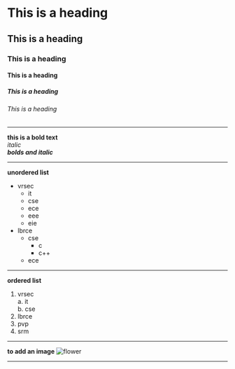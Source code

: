 # This is a heading
## This is a heading
### This is a heading
#### This is a heading
##### This is a heading
###### This is a heading

---------------------------------------

**this is a bold text**  
*italic*  
***bolds and italic***  

---------------------------------------

**unordered list**  
- vrsec  
  + it  
  + cse
  + ece
  + eee
  + eie
- lbrce
  - cse
    - c
    - c++
  - ece  
  
 -----------------------------------------
 
 **ordered list**
 1. vrsec  
  a. it  
  b. cse  
 2. lbrce
 3. pvp
 4. srm
-----------------------------------------------

**to add an image**
![flower](https://images-na.ssl-images-amazon.com/images/I/71IeYNcBYdL._SL1280_.jpg)  

------------------------------------------------

